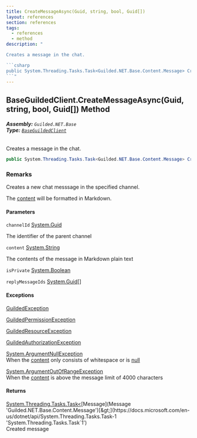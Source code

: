 ```yaml
---
title: CreateMessageAsync(Guid, string, bool, Guid[])
layout: references
section: references
tags:
  - references
  - method
description: "

Creates a message in the chat.

```csharp
public System.Threading.Tasks.Task<Guilded.NET.Base.Content.Message> CreateMessageAsync(System.Guid channelId, string content, bool isPrivate, params System.Guid[] replyMessageIds);
```"
---
```


## BaseGuildedClient.CreateMessageAsync(Guid, string, bool, Guid[]) Method
###### **Assembly:** `Guilded.NET.Base`<br/>**Type:** [`BaseGuildedClient`](BaseGuildedClient 'Guilded.NET.Base.BaseGuildedClient')

Creates a message in the chat.

```csharp
public System.Threading.Tasks.Task<Guilded.NET.Base.Content.Message> CreateMessageAsync(System.Guid channelId, string content, bool isPrivate, params System.Guid[] replyMessageIds);
```

### Remarks
  
Creates a new chat messsage in the specified channel.  
  
The [content](BaseGuildedClient.CreateMessageAsync(Guid,string,bool,Guid[])#Guilded.NET.Base.BaseGuildedClient.CreateMessageAsync(System.Guid,string,bool,System.Guid[]).content 'Guilded.NET.Base.BaseGuildedClient.CreateMessageAsync(System.Guid, string, bool, System.Guid[]).content') will be formatted in Markdown.
#### Parameters

<a name='Guilded.NET.Base.BaseGuildedClient.CreateMessageAsync(System.Guid,string,bool,System.Guid[]).channelId'></a>

`channelId` [System.Guid](https://docs.microsoft.com/en-us/dotnet/api/System.Guid 'System.Guid')

The identifier of the parent channel

<a name='Guilded.NET.Base.BaseGuildedClient.CreateMessageAsync(System.Guid,string,bool,System.Guid[]).content'></a>

`content` [System.String](https://docs.microsoft.com/en-us/dotnet/api/System.String 'System.String')

The contents of the message in Markdown plain text

<a name='Guilded.NET.Base.BaseGuildedClient.CreateMessageAsync(System.Guid,string,bool,System.Guid[]).isPrivate'></a>

`isPrivate` [System.Boolean](https://docs.microsoft.com/en-us/dotnet/api/System.Boolean 'System.Boolean')

<a name='Guilded.NET.Base.BaseGuildedClient.CreateMessageAsync(System.Guid,string,bool,System.Guid[]).replyMessageIds'></a>

`replyMessageIds` [System.Guid](https://docs.microsoft.com/en-us/dotnet/api/System.Guid 'System.Guid')[[]](https://docs.microsoft.com/en-us/dotnet/api/System.Array 'System.Array')

#### Exceptions

[GuildedException](GuildedException 'Guilded.NET.Base.GuildedException')

[GuildedPermissionException](GuildedPermissionException 'Guilded.NET.Base.GuildedPermissionException')

[GuildedResourceException](GuildedResourceException 'Guilded.NET.Base.GuildedResourceException')

[GuildedAuthorizationException](GuildedAuthorizationException 'Guilded.NET.Base.GuildedAuthorizationException')

[System.ArgumentNullException](https://docs.microsoft.com/en-us/dotnet/api/System.ArgumentNullException 'System.ArgumentNullException')  
When the [content](BaseGuildedClient.CreateMessageAsync(Guid,string,bool,Guid[])#Guilded.NET.Base.BaseGuildedClient.CreateMessageAsync(System.Guid,string,bool,System.Guid[]).content 'Guilded.NET.Base.BaseGuildedClient.CreateMessageAsync(System.Guid, string, bool, System.Guid[]).content') only consists of whitespace or is [null](https://docs.microsoft.com/en-us/dotnet/csharp/language-reference/keywords/null 'https://docs.microsoft.com/en-us/dotnet/csharp/language-reference/keywords/null')

[System.ArgumentOutOfRangeException](https://docs.microsoft.com/en-us/dotnet/api/System.ArgumentOutOfRangeException 'System.ArgumentOutOfRangeException')  
When the [content](BaseGuildedClient.CreateMessageAsync(Guid,string,bool,Guid[])#Guilded.NET.Base.BaseGuildedClient.CreateMessageAsync(System.Guid,string,bool,System.Guid[]).content 'Guilded.NET.Base.BaseGuildedClient.CreateMessageAsync(System.Guid, string, bool, System.Guid[]).content') is above the message limit of 4000 characters

#### Returns
[System.Threading.Tasks.Task&lt;](https://docs.microsoft.com/en-us/dotnet/api/System.Threading.Tasks.Task-1 'System.Threading.Tasks.Task`1')[Message](Message 'Guilded.NET.Base.Content.Message')[&gt;](https://docs.microsoft.com/en-us/dotnet/api/System.Threading.Tasks.Task-1 'System.Threading.Tasks.Task`1')  
Created message